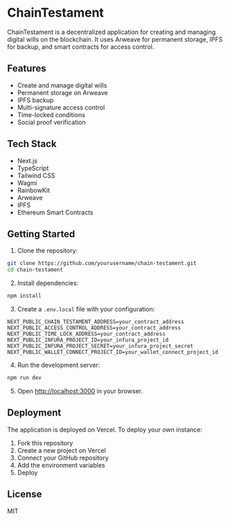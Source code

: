 # ChainTestament

ChainTestament is a decentralized application for creating and managing digital wills on the blockchain. It uses Arweave for permanent storage, IPFS for backup, and smart contracts for access control.

## Features

- Create and manage digital wills
- Permanent storage on Arweave
- IPFS backup
- Multi-signature access control
- Time-locked conditions
- Social proof verification

## Tech Stack

- Next.js
- TypeScript
- Tailwind CSS
- Wagmi
- RainbowKit
- Arweave
- IPFS
- Ethereum Smart Contracts

## Getting Started

1. Clone the repository:
```bash
git clone https://github.com/yourusername/chain-testament.git
cd chain-testament
```

2. Install dependencies:
```bash
npm install
```

3. Create a `.env.local` file with your configuration:
```env
NEXT_PUBLIC_CHAIN_TESTAMENT_ADDRESS=your_contract_address
NEXT_PUBLIC_ACCESS_CONTROL_ADDRESS=your_contract_address
NEXT_PUBLIC_TIME_LOCK_ADDRESS=your_contract_address
NEXT_PUBLIC_INFURA_PROJECT_ID=your_infura_project_id
NEXT_PUBLIC_INFURA_PROJECT_SECRET=your_infura_project_secret
NEXT_PUBLIC_WALLET_CONNECT_PROJECT_ID=your_wallet_connect_project_id
```

4. Run the development server:
```bash
npm run dev
```

5. Open [http://localhost:3000](http://localhost:3000) in your browser.

## Deployment

The application is deployed on Vercel. To deploy your own instance:

1. Fork this repository
2. Create a new project on Vercel
3. Connect your GitHub repository
4. Add the environment variables
5. Deploy

## License

MIT 